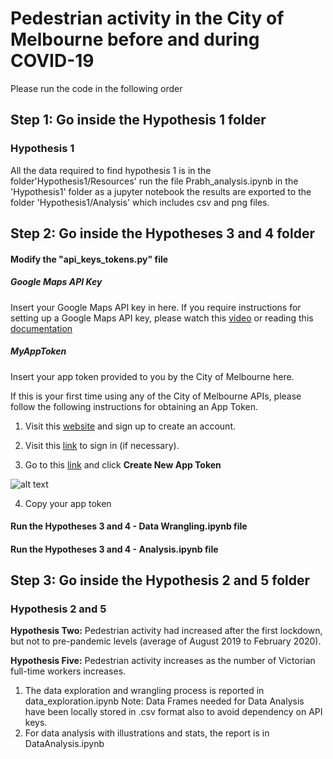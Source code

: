 # Pedestrian activity in the City of Melbourne before and during COVID-19
 Please run the code in the following order
 
## Step 1: Go inside the Hypothesis 1 folder
### Hypothesis 1

All the data required to find hypothesis 1 is in the folder'Hypothesis1/Resources'
run the file Prabh_analysis.ipynb in the 'Hypothesis1' folder as a jupyter notebook
the results are exported to the folder 'Hypothesis1/Analysis' which includes csv and png files.

## Step 2: Go inside the Hypotheses 3 and 4 folder
#### Modify the "api_keys_tokens.py" file

##### Google Maps API Key
Insert your Google Maps API key in here.
If you require instructions for setting up a Google Maps API key, please watch this [video](https://www.youtube.com/watch?v=2_HZObVbe-g&t=10s) or reading this [documentation](https://developers.google.com/maps/documentation/javascript/get-api-key)


##### MyAppToken
Insert your app token provided to you by the City of Melbourne here.

If this is your first time using any of the City of Melbourne APIs, please follow the following instructions for obtaining an App Token.

1) Visit this [website](https://data.melbourne.vic.gov.au/signup) and sign up to create an account.

2) Visit this [link](https://data.melbourne.vic.gov.au/login) to sign in (if necessary).

3) Go to this [link](https://data.melbourne.vic.gov.au/profile/edit/developer_settings) and click **Create New App Token**

![alt text](https://github.com/James-Akerman/project-one/blob/main/Readme%20images/get%20app%20token.PNG "Create New App Token")

4) Copy your app token

#### Run the Hypotheses 3 and 4 - Data Wrangling.ipynb file

#### Run the Hypotheses 3 and 4 - Analysis.ipynb file

## Step 3: Go inside the Hypothesis 2 and 5 folder

### Hypothesis 2 and 5
**Hypothesis Two:** Pedestrian activity had increased after the first lockdown, but not to pre-pandemic levels (average of August 2019 to February 2020).

**Hypothesis Five:** Pedestrian activity increases as the number of Victorian full-time workers increases.

1) The data exploration and wrangling process is reported in data_exploration.ipynb
Note:  Data Frames needed for Data Analysis have been locally stored in .csv format also to avoid dependency on API keys.
2) For data analysis with illustrations and stats, the report is in DataAnalysis.ipynb





